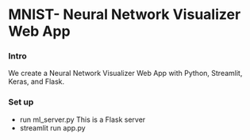 # MNIST- Neural Network Visualizer Web App

### Intro
We create a Neural Network Visualizer Web App 
with Python, Streamlit, Keras, and Flask.

### Set up
- run ml_server.py 
    This is a Flask server
- streamlit run app.py
